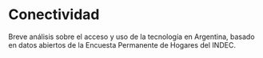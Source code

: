 # Conectividad
Breve análisis sobre el acceso y uso de la tecnología en Argentina, basado en datos abiertos de la Encuesta Permanente de Hogares del INDEC. 

